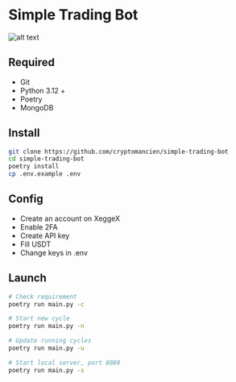 # Simple Trading Bot

![alt text](https://pbs.twimg.com/media/GYvhSB1WcAA1Z61?format=png&name=medium "Title")


## Required

- Git
- Python 3.12 +
- Poetry
- MongoDB

## Install

``` bash
git clone https://github.com/cryptomancien/simple-trading-bot
cd simple-trading-bot
poetry install
cp .env.example .env
```

## Config

- Create an account on XeggeX
- Enable 2FA
- Create API key
- Fill USDT
- Change keys in .env

## Launch

``` bash
# Check requirement
poetry run main.py -c

# Start new cycle
poetry run main.py -n

# Update running cycles
poetry run main.py -u

# Start local server, port 8080
poetry run main.py -s
```
